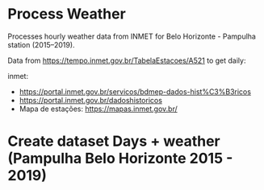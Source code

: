 # Process Weather

Processes hourly weather data from INMET for Belo Horizonte - Pampulha station (2015–2019).

Data from https://tempo.inmet.gov.br/TabelaEstacoes/A521 to get daily:



inmet:
  - https://portal.inmet.gov.br/servicos/bdmep-dados-hist%C3%B3ricos
  - https://portal.inmet.gov.br/dadoshistoricos
  - Mapa de estações: https://mapas.inmet.gov.br/



# Create dataset Days + weather (Pampulha Belo Horizonte 2015 - 2019)